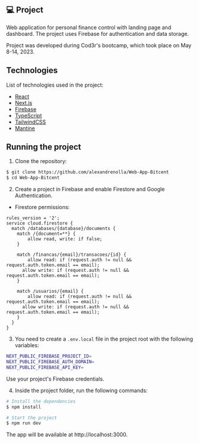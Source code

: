 <p align="center">

 ## 💻 Project

Web application for personal finance control with landing page and dashboard. The project uses Firebase for authentication and data storage.

Project was developed during Cod3r's bootcamp, which took place on May 8-14, 2023.
</p>

## Technologies

List of technologies used in the project:

- [React](https://reactjs.org)
- [Next.js](https://nextjs.org/)
- [Firebase](https://firebase.google.com/)
- [TypeScript](https://www.typescriptlang.org/)
- [TailwindCSS](https://tailwindcss.com/)
- [Mantine](https://mantine.dev/)

## Running the project

1. Clone the repository:

```bash
$ git clone https://github.com/alexandrenolla/Web-App-Bitcent
$ cd Web-App-Bitcent
```


2. Create a project in Firebase and enable Firestore and Google Authentication.

- Firestore permissions:

```
rules_version = '2';
service cloud.firestore {
  match /databases/{database}/documents {
    match /{document=**} {
    	allow read, write: if false;
    }

    match /financas/{email}/transacoes/{id} {
  		allow read: if (request.auth != null && request.auth.token.email == email);
      allow write: if (request.auth != null && request.auth.token.email == email);
    }
    
    match /usuarios/{email} {
  		allow read: if (request.auth != null && request.auth.token.email == email);
      allow write: if (request.auth != null && request.auth.token.email == email);
    }
  }
}
```





3. You need to create a `.env.local` file in the project root with the following variables:

```bash
NEXT_PUBLIC_FIREBASE_PROJECT_ID=
NEXT_PUBLIC_FIREBASE_AUTH_DOMAIN=
NEXT_PUBLIC_FIREBASE_API_KEY=
```
Use your project's Firebase credentials.

4. Inside the project folder, run the following commands:

```bash
# Install the dependencies
$ npm install

# Start the project
$ npm run dev
```
The app will be available at http://localhost:3000.
